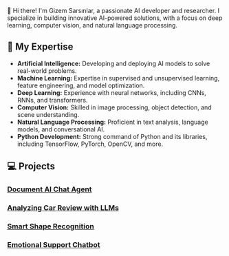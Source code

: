 👋 Hi there! I'm Gizem Sarsınlar, a passionate AI developer and researcher. I specialize in building innovative AI-powered solutions, with a focus on deep learning, computer vision, and natural language processing.

## 🧠 My Expertise

- **Artificial Intelligence:** Developing and deploying AI models to solve real-world problems.
- **Machine Learning:** Expertise in supervised and unsupervised learning, feature engineering, and model optimization.
- **Deep Learning:** Experience with neural networks, including CNNs, RNNs, and transformers.
- **Computer Vision:** Skilled in image processing, object detection, and scene understanding.
- **Natural Language Processing:** Proficient in text analysis, language models, and conversational AI.
- **Python Development:** Strong command of Python and its libraries, including TensorFlow, PyTorch, OpenCV, and more.

## 💻 Projects

### [Document AI Chat Agent](https://huggingface.co/spaces/gizemsarsinlar/Document_AI_Agent)
### [Analyzing Car Review with LLMs](https://github.com/gizemsarsinlar/Analyzing-Car-Reviews-with-LLMs)
### [Smart Shape Recognition](https://github.com/gizemsarsinlar/Smart-Shape-Recognition)
### [Emotional Support Chatbot](https://github.com/gizemsarsinlar/Emotional-Support-Chatbot/)
